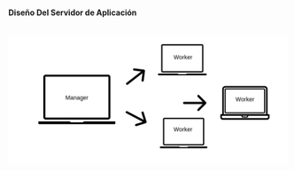 <h1 class="title" style="display:none">Marco Metodológico</h1>
<h4 style="text-transform: none;"> Diseño Del Servidor de Aplicación </h4>

<img src="media\images\ServidorDespliegue.png" alt="Jenkins" style="margin: 15px 0px;
                                                                            background: none;
                                                                            border: 0;
                                                                            box-shadow: none;">